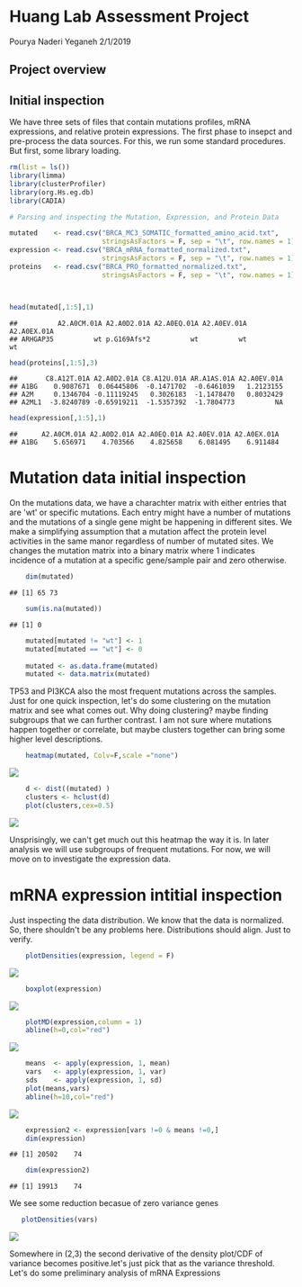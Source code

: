 Huang Lab Assessment Project
================
Pourya Naderi Yeganeh
2/1/2019

Project overview
----------------

Initial inspection
------------------

We have three sets of files that contain mutations profiles, mRNA expressions, and relative protein expressions. The first phase to insepct and pre-process the data sources. For this, we run some standard procedures. But first, some library loading.

``` r
rm(list = ls())
library(limma)
library(clusterProfiler)
library(org.Hs.eg.db)
library(CADIA)

# Parsing and inspecting the Mutation, Expression, and Protein Data

mutated    <- read.csv("BRCA_MC3_SOMATIC_formatted_amino_acid.txt",
                       stringsAsFactors = F, sep = "\t", row.names = 1)
expression <- read.csv("BRCA_mRNA_formatted_normalized.txt",
                       stringsAsFactors = F, sep = "\t", row.names = 1)
proteins   <- read.csv("BRCA_PRO_formatted_normalized.txt",
                       stringsAsFactors = F, sep = "\t", row.names = 1)



head(mutated[,1:5],1)
```

    ##          A2.A0CM.01A A2.A0D2.01A A2.A0EQ.01A A2.A0EV.01A A2.A0EX.01A
    ## ARHGAP35          wt p.G169Afs*2          wt          wt          wt

``` r
head(proteins[,1:5],3)
```

    ##       C8.A12T.01A A2.A0D2.01A C8.A12U.01A AR.A1AS.01A A2.A0EV.01A
    ## A1BG    0.9087671  0.06445806  -0.1471702  -0.6461039   1.2123155
    ## A2M     0.1346704 -0.11119245   0.3026183  -1.1478470   0.8032429
    ## A2ML1  -3.8240789 -0.65919211  -1.5357392  -1.7804773          NA

``` r
head(expression[,1:5],1)
```

    ##      A2.A0CM.01A A2.A0D2.01A A2.A0EQ.01A A2.A0EV.01A A2.A0EX.01A
    ## A1BG    5.656971    4.703566    4.825658    6.081495    6.911484

Mutation data initial inspection
================================

On the mutations data, we have a charachter matrix with either entries that are 'wt' or specific mutations. Each entry might have a number of mutations and the mutations of a single gene might be happening in different sites. We make a simplifying assumption that a mutation affect the protein level activities in the same manor regardless of number of mutated sites. We changes the mutation matrix into a binary matrix where 1 indicates incidence of a mutation at a specific gene/sample pair and zero otherwise.

``` r
    dim(mutated)
```

    ## [1] 65 73

``` r
    sum(is.na(mutated))
```

    ## [1] 0

``` r
    mutated[mutated != "wt"] <- 1
    mutated[mutated == "wt"] <- 0
    
    mutated <- as.data.frame(mutated)
    mutated <- data.matrix(mutated)
```

TP53 and PI3KCA also the most frequent mutations across the samples. Just for one quick inspection, let's do some clustering on the mutation matrix and see what comes out. Why doing clustering? maybe finding subgroups that we can further contrast. I am not sure where mutations happen together or correlate, but maybe clusters together can bring some higher level descriptions.

``` r
    heatmap(mutated, Colv=F,scale ="none")
```

![](readme_files/figure-markdown_github/unnamed-chunk-3-1.png)

``` r
    d <- dist((mutated) )
    clusters <- hclust(d)
    plot(clusters,cex=0.5)
```

![](readme_files/figure-markdown_github/unnamed-chunk-3-2.png)

Unsprisingly, we can't get much out this heatmap the way it is. In later analysis we will use subgroups of frequent mutations. For now, we will move on to investigate the expression data.

mRNA expression intitial inspection
===================================

Just inspecting the data distribution. We know that the data is normalized. So, there shouldn't be any problems here. Distributions should align. Just to verify.

``` r
    plotDensities(expression, legend = F)
```

![](readme_files/figure-markdown_github/unnamed-chunk-4-1.png)

``` r
    boxplot(expression)
```

![](readme_files/figure-markdown_github/unnamed-chunk-4-2.png)

``` r
    plotMD(expression,column = 1)
    abline(h=0,col="red")
```

![](readme_files/figure-markdown_github/unnamed-chunk-4-3.png)

``` r
    means  <- apply(expression, 1, mean)
    vars   <- apply(expression, 1, var)
    sds    <- apply(expression, 1, sd)
    plot(means,vars)
    abline(h=10,col="red")
```

![](readme_files/figure-markdown_github/unnamed-chunk-5-1.png)

``` r
    expression2 <- expression[vars !=0 & means !=0,]
    dim(expression)
```

    ## [1] 20502    74

``` r
    dim(expression2)
```

    ## [1] 19913    74

We see some reduction becasue of zero variance genes

``` r
   plotDensities(vars)
```

![](readme_files/figure-markdown_github/unnamed-chunk-6-1.png)

Somewhere in (2,3) the second derivative of the density plot/CDF of variance becomes positive.let's just pick that as the variance threshold. Let's do some preliminary analysis of mRNA Expressions
